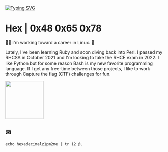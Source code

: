 [![Typing SVG](https://readme-typing-svg.herokuapp.com?color=%2336BCF7&lines=%24+cat+README.md)](https://git.io/typing-svg)
# Hex | 0x48 0x65 0x78
👋🏻 I'm working toward a career in Linux. 🐧  

Lately, I've been learning Ruby and soon diving back into Perl. I passed my RHCSA in October 2021 and I'm looking to take the RHCE exam in 2022. I like Python but for some reason Bash is my new favorite programming language. If I get any free-time between those projects, I like to work through Capture the flag (CTF) challenges for fun. 

<img height="120em" src="https://github-readme-stats.vercel.app/api/top-langs/?username=hexadecimalz&layout=compact&theme=merko&hide=HTML,Visual%20Basic"/>

## ✉
`echo hexadecimalz1pm2me | tr 12 @.`